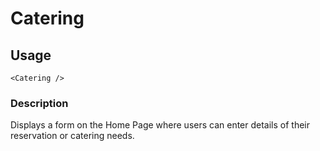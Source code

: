 # Catering

## Usage

    <Catering />

### Description

Displays a form on the Home Page where users can enter details of their reservation or catering needs.

